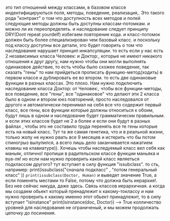 это тип отношений между классами, 
в базовом классе индентифицируються поля, методы, поведение, реализация,. Это такого рода "контракт" о том что доступность всех методов и полей следующие методы должны быть доступны классам-потомкам. и можно ли их переопределять.
и наследование следует принципу DRY(Dont repeat yourdelf) избегаем повторение кода. и класс-потомок должен быть более специализирован чем базовый класс. и поскольку под классу доступны все детали, это будет говорить о том что наследование нарушает  принцип инкапсуляции. то есть если у нас есть 2 независимых класса Человек: и Доктор:, которые не имеют никакого отношения к друг другу, нам нужно чтобы они могли выполнять одинаковое действие, то есть чтобы было схожее поведение, так сказать "гены" то нам прийдеться прописать функцию-метод(ходить) в первом классе и дублировать ее во втором. то есть две одинаковые функции в разных классах. Это плохо. Нам нужно подключить наследование класса Доктор: от Человек:, чтобы все функции-методы, все поведение, все "гены", все "одинаковое" что делают эти 2 класса было в одном и втором юез повторений, просто наследовался от другого и автоматически перенимал на себя все что содержит первый класс, все гены, все функции  которые должны относиться к обоим, будут лишь в одном и наследование будет грамматическм правильным. и если этих классов будет не 2 а более и если они будут в разных файлах , чтобы это не составило труда перенять все те гены которые есть на новый класс. Тут та же самая генетика, что и в реальной жизни, только жопу не нужно рвать все 9 месяцев и истерить что бы потом спиногрыз вылупился, а всего лишь дело заканчивается нажатием клавиш на клавиатуре)). Хочешь чтобы наследуемый класс вел себя как маньяк, отлично! пропиши в радительском классе функции маньяка и вуа-ля!
но если нам нужно проверить какой класс являеться подклассом другого? тут вступает в силу  функция "issubclass". то сть, например: print(issubclass("сначала подкласс" , "потом генеральный класс" ))
```print(issubclass(Doctor, Human)``` и выведет значение True, а если поменять местами то False, потому что должна быть иерархия!. Без нее сейчас никуда, даже здесь. Связь классов иерархичная.
а когда мы создаем обьект который пренадлежит к какому-токлассу и нам нужно проверить к какому именно этот обьект принадлежит, то в силу вступает "isinstance" print(isinstance(doc, Doctor)) --> True
колличество уровней для наследования не ограниченый, и мы можем продолжать цепочку до посинения. 



